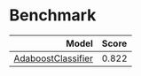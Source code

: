# Benchmark

| Model | Score |
| -----:|:----- |
| [AdaboostClassifier](https://scikit-learn.org/stable/modules/generated/sklearn.ensemble.AdaBoostClassifier.html) |0.822 |
